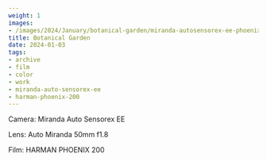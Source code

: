 ```yaml
---
weight: 1
images:
- /images/2024/January/botanical-garden/miranda-autosensorex-ee-phoenix-200/20240105-R1-00349-0000.jpg
title: Botanical Garden
date: 2024-01-03
tags:
- archive
- film
- color
- work
- miranda-auto-sensorex-ee
- harman-phoenix-200
---
```


Camera: Miranda Auto Sensorex EE

Lens: Auto Miranda 50mm f1.8

Film: HARMAN PHOENIX 200